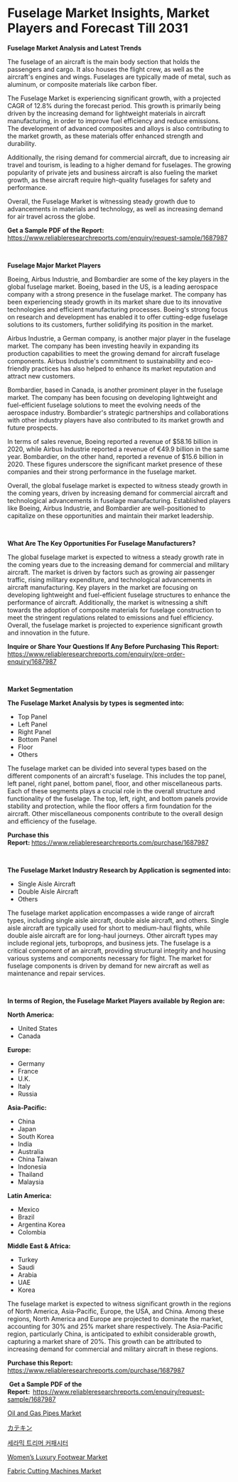 <p><h1>Fuselage Market Insights, Market Players and Forecast Till 2031</h1></p><p><strong>Fuselage Market Analysis and Latest Trends</strong></p>
<p><p>The fuselage of an aircraft is the main body section that holds the passengers and cargo. It also houses the flight crew, as well as the aircraft's engines and wings. Fuselages are typically made of metal, such as aluminum, or composite materials like carbon fiber.</p><p>The Fuselage Market is experiencing significant growth, with a projected CAGR of 12.8% during the forecast period. This growth is primarily being driven by the increasing demand for lightweight materials in aircraft manufacturing, in order to improve fuel efficiency and reduce emissions. The development of advanced composites and alloys is also contributing to the market growth, as these materials offer enhanced strength and durability.</p><p>Additionally, the rising demand for commercial aircraft, due to increasing air travel and tourism, is leading to a higher demand for fuselages. The growing popularity of private jets and business aircraft is also fueling the market growth, as these aircraft require high-quality fuselages for safety and performance.</p><p>Overall, the Fuselage Market is witnessing steady growth due to advancements in materials and technology, as well as increasing demand for air travel across the globe.</p></p>
<p><strong>Get a Sample PDF of the Report:&nbsp;</strong> <a href="https://www.reliableresearchreports.com/enquiry/request-sample/1687987">https://www.reliableresearchreports.com/enquiry/request-sample/1687987</a></p>
<p>&nbsp;</p>
<p><strong>Fuselage Major Market Players</strong></p>
<p><p>Boeing, Airbus Industrie, and Bombardier are some of the key players in the global fuselage market. Boeing, based in the US, is a leading aerospace company with a strong presence in the fuselage market. The company has been experiencing steady growth in its market share due to its innovative technologies and efficient manufacturing processes. Boeing's strong focus on research and development has enabled it to offer cutting-edge fuselage solutions to its customers, further solidifying its position in the market.</p><p>Airbus Industrie, a German company, is another major player in the fuselage market. The company has been investing heavily in expanding its production capabilities to meet the growing demand for aircraft fuselage components. Airbus Industrie's commitment to sustainability and eco-friendly practices has also helped to enhance its market reputation and attract new customers.</p><p>Bombardier, based in Canada, is another prominent player in the fuselage market. The company has been focusing on developing lightweight and fuel-efficient fuselage solutions to meet the evolving needs of the aerospace industry. Bombardier's strategic partnerships and collaborations with other industry players have also contributed to its market growth and future prospects.</p><p>In terms of sales revenue, Boeing reported a revenue of $58.16 billion in 2020, while Airbus Industrie reported a revenue of €49.9 billion in the same year. Bombardier, on the other hand, reported a revenue of $15.6 billion in 2020. These figures underscore the significant market presence of these companies and their strong performance in the fuselage market.</p><p>Overall, the global fuselage market is expected to witness steady growth in the coming years, driven by increasing demand for commercial aircraft and technological advancements in fuselage manufacturing. Established players like Boeing, Airbus Industrie, and Bombardier are well-positioned to capitalize on these opportunities and maintain their market leadership.</p></p>
<p>&nbsp;</p>
<p><strong>What Are The Key Opportunities For Fuselage Manufacturers?</strong></p>
<p><p>The global fuselage market is expected to witness a steady growth rate in the coming years due to the increasing demand for commercial and military aircraft. The market is driven by factors such as growing air passenger traffic, rising military expenditure, and technological advancements in aircraft manufacturing. Key players in the market are focusing on developing lightweight and fuel-efficient fuselage structures to enhance the performance of aircraft. Additionally, the market is witnessing a shift towards the adoption of composite materials for fuselage construction to meet the stringent regulations related to emissions and fuel efficiency. Overall, the fuselage market is projected to experience significant growth and innovation in the future.</p></p>
<p><strong>Inquire or Share Your Questions If Any Before Purchasing This Report:</strong> <a href="https://www.reliableresearchreports.com/enquiry/pre-order-enquiry/1687987">https://www.reliableresearchreports.com/enquiry/pre-order-enquiry/1687987</a></p>
<p>&nbsp;</p>
<p><strong>Market Segmentation</strong></p>
<p><strong>The Fuselage Market Analysis by types is segmented into:</strong></p>
<p><ul><li>Top Panel</li><li>Left Panel</li><li>Right Panel</li><li>Bottom Panel</li><li>Floor</li><li>Others</li></ul></p>
<p><p>The fuselage market can be divided into several types based on the different components of an aircraft's fuselage. This includes the top panel, left panel, right panel, bottom panel, floor, and other miscellaneous parts. Each of these segments plays a crucial role in the overall structure and functionality of the fuselage. The top, left, right, and bottom panels provide stability and protection, while the floor offers a firm foundation for the aircraft. Other miscellaneous components contribute to the overall design and efficiency of the fuselage.</p></p>
<p><strong>Purchase this Report:&nbsp;</strong><a href="https://www.reliableresearchreports.com/purchase/1687987">https://www.reliableresearchreports.com/purchase/1687987</a></p>
<p>&nbsp;</p>
<p><strong>The Fuselage Market Industry Research by Application is segmented into:</strong></p>
<p><ul><li>Single Aisle Aircraft</li><li>Double Aisle Aircraft</li><li>Others</li></ul></p>
<p><p>The fuselage market application encompasses a wide range of aircraft types, including single aisle aircraft, double aisle aircraft, and others. Single aisle aircraft are typically used for short to medium-haul flights, while double aisle aircraft are for long-haul journeys. Other aircraft types may include regional jets, turboprops, and business jets. The fuselage is a critical component of an aircraft, providing structural integrity and housing various systems and components necessary for flight. The market for fuselage components is driven by demand for new aircraft as well as maintenance and repair services.</p></p>
<p>&nbsp;</p>
<p><strong>In terms of Region, the Fuselage Market Players available by Region are:</strong></p>
<p>
    <p> <strong> North America: </strong>
        <ul>
            <li>United States</li>
            <li>Canada</li>
        </ul>
        </p> 
    <p> <strong> Europe: </strong>
        <ul>
            <li>Germany</li>
            <li>France</li>
            <li>U.K.</li>
            <li>Italy</li>
            <li>Russia</li>
        </ul>
        </p> 
    <p> <strong> Asia-Pacific: </strong>
        <ul>
            <li>China</li>
            <li>Japan</li>
            <li>South Korea</li>
            <li>India</li>
            <li>Australia</li>
            <li>China Taiwan</li>
            <li>Indonesia</li>
            <li>Thailand</li>
            <li>Malaysia</li>
        </ul>
        </p> 
    <p> <strong> Latin America: </strong>
        <ul>
            <li>Mexico</li>
            <li>Brazil</li>
            <li>Argentina Korea</li>
            <li>Colombia</li>
        </ul>
        </p> 
    <p> <strong> Middle East & Africa: </strong>
        <ul>
            <li>Turkey</li>
            <li>Saudi</li>
            <li>Arabia</li>
            <li>UAE</li>
            <li>Korea</li>
        </ul>
    </p>
    </p>
<p><p>The fuselage market is expected to witness significant growth in the regions of North America, Asia-Pacific, Europe, the USA, and China. Among these regions, North America and Europe are projected to dominate the market, accounting for 30% and 25% market share respectively. The Asia-Pacific region, particularly China, is anticipated to exhibit considerable growth, capturing a market share of 20%. This growth can be attributed to increasing demand for commercial and military aircraft in these regions.</p></p>
<p><strong>Purchase this Report: </strong><a href="https://www.reliableresearchreports.com/purchase/1687987">https://www.reliableresearchreports.com/purchase/1687987</a></p>
<p>&nbsp;<strong>Get a Sample PDF of the Report:&nbsp;&nbsp;</strong><a href="https://www.reliableresearchreports.com/enquiry/request-sample/1687987">https://www.reliableresearchreports.com/enquiry/request-sample/1687987</a></p>
<p><strong></strong></p>
<p><p><a href="https://view.publitas.com/reportprime-1/oil-and-gas-pipes-market-with-the-goal-of-estimating-the-market-size-and-future-growth-potential-of-various-market-segments-based-on-component-applications-end-user-and-region/">Oil and Gas Pipes Market</a></p><p><a href="https://github.com/efcvopdgkdx128/Market-Research-Report-List-1/blob/main/1031091188145.md">カテキン</a></p><p><a href="https://github.com/bunxhcci35271755/Market-Research-Report-List-1/blob/main/3062393188080.md">세라믹 트리머 커패시터</a></p><p><a href="https://issuu.com/reportprime-2/docs/womens-luxury-footwear-market-size-2030.pptx">Women’s Luxury Footwear Market</a></p><p><a href="https://issuu.com/reportprime-2/docs/fabric-cutting-machines-market-size-2030.pptx">Fabric Cutting Machines Market</a></p></p>
